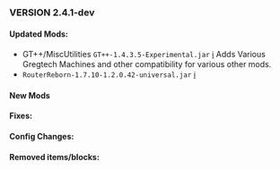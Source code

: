 ### VERSION 2.4.1-dev

#### Updated Mods:

* GT++/MiscUtilities `GT++-1.4.3.5-Experimental.jar`  [:information_source:](https://github.com/draknyte1/MiscUtilities/wiki) Adds Various Gregtech Machines and other compatibility for various other mods.
* `RouterReborn-1.7.10-1.2.0.42-universal.jar` [:information_source:](http://minecraft.curseforge.com/mc-mods/223808-mod/files/2318391)

#### New Mods

#### Fixes:

#### Config Changes:

#### Removed items/blocks:
